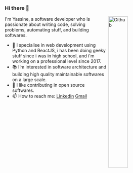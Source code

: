 ### Hi there 👋


<img width="35%" align="right" alt="Github" src="https://user-images.githubusercontent.com/48678280/88862734-4903af80-d201-11ea-968b-9c939d88a37c.gif" />

I'm Yassine, a software developer who is passionate about writing code, solving problems, automating stuff, and building softwares.

- 🔭 I specialise in  web development using Python and ReactJS, i has been doing geeky stuff since i was in high school, and i'm working on a professional level since 2017.
- 📚 I’m interested in software architecture and building high quality maintainable softwares on a large scale.
- 👯 I like contributing in open source softwares. 
- 📫 How to reach me: [Linkedin](https://www.linkedin.com/in/yassine-cheffai-2431b5104/) [Gmail](mailto:yacincheffai@gmail.com)
